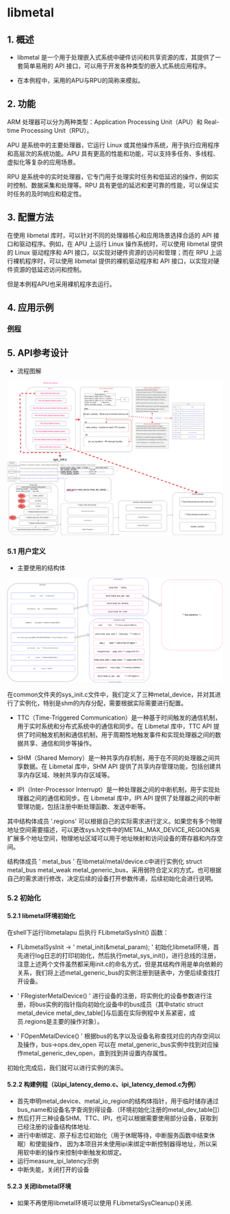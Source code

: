 # libmetal 

## 1. 概述

- libmetal 是一个用于处理嵌入式系统中硬件访问和共享资源的库，其提供了一套简单易用的 API 接口，可以用于开发各种类型的嵌入式系统应用程序。

- 在本例程中，采用的APU与RPU的简称来模拟。

## 2. 功能

ARM 处理器可以分为两种类型：Application Processing Unit（APU）和 Real-time Processing Unit（RPU）。

APU 是系统中的主要处理器，它运行 Linux 或其他操作系统，用于执行应用程序和高层次的系统功能。APU 具有更高的性能和功能，可以支持多任务、多线程、虚拟化等复杂的应用场景。

RPU 是系统中的实时处理器，它专门用于处理实时任务和低延迟的操作，例如实时控制、数据采集和处理等。RPU 具有更低的延迟和更可靠的性能，可以保证实时任务的及时响应和稳定性。

## 3. 配置方法

在使用 libmetal 库时，可以针对不同的处理器核心和应用场景选择合适的 API 接口和驱动程序。例如，在 APU 上运行 Linux 操作系统时，可以使用 libmetal 提供的 Linux 驱动程序和 API 接口，以实现对硬件资源的访问和管理；而在 RPU 上运行裸机程序时，可以使用 libmetal 提供的裸机驱动程序和 API 接口，以实现对硬件资源的低延迟访问和控制。

但是本例程APU也采用裸机程序去运行。

## 4. 应用示例

### [例程](../../../example/system/amp/libmetal_test/)

## 5. API参考设计

- 流程图解

![流程图解](./libmetal.svg)

### 5.1 用户定义

- 主要使用的结构体

![主要使用的结构体](./libmetal_struct.svg)

在common文件夹的sys_init.c文件中，我们定义了三种metal_device，并对其进行了实例化，特别是shm的内存分配，需要根据实际需要进行配置。

- TTC（Time-Triggered Communication）是一种基于时间触发的通信机制，用于实时系统和分布式系统中的通信和同步。在 Libmetal 库中，TTC API 提供了时间触发机制和通信机制，用于周期性地触发事件和实现处理器之间的数据共享、通信和同步等操作。

- SHM（Shared Memory）是一种共享内存机制，用于在不同的处理器之间共享数据。在 Libmetal 库中，SHM API 提供了共享内存管理功能，包括创建共享内存区域、映射共享内存区域等。

- IPI（Inter-Processor Interrupt）是一种处理器之间的中断机制，用于实现处理器之间的通信和同步。在 Libmetal 库中，IPI API 提供了处理器之间的中断管理功能，包括注册中断处理函数、发送中断等。

其中结构体成员 '.regions' 可以根据自己的实际需求进行定义。如果您有多个物理地址空间需要描述，可以更改sys.h文件中的METAL_MAX_DEVICE_REGIONS来扩展多个地址空间，物理地址区域可以用于地址映射和访问设备的寄存器和内存空间。

结构体成员 ' metal_bus ' 在libmetal/metal/device.c中进行实例化 struct metal_bus metal_weak metal_generic_bus，采用弱符合定义的方式，也可根据自己的需求进行修改，决定后续的设备打开参数传递，后续初始化会进行说明。

### 5.2 初始化

#### 5.2.1 libmetal环境初始化

在shell下运行libmetalapu 后执行 FLibmetalSysInit() 函数：

- FLibmetalSysInit -> ' metal_init(&metal_param); ' 初始化libmetal环境，首先进行log日志的打印初始化，然后执行metal_sys_init()，进行总线的注册，注意上述两个文件虽然都采用init.c的命名方式，但是其结构作用是单向依赖的关系，我们将上述metal_generic_bus的实例注册到链表中，方便后续查找打开设备。

- ' FRegisterMetalDevice() ' 进行设备的注册，将实例化的设备参数进行注册，将bus实例的指针指向初始化设备中的bus成员（其中static struct metal_device metal_dev_table[]与后面在实际例程中关系紧密，成员.regions是主要的操作对象）。

- ' FOpenMetalDevice() ' 根据bus的名字以及设备名称查找对应的内存空间以及操作，bus->ops.dev_open 可以在 metal_generic_bus实例中找到对应操作metal_generic_dev_open，直到找到并设置内存属性。

初始化完成后，我们就可以进行实例的演示。

#### 5.2.2 构建例程（以ipi_latency_demo.c、ipi_latency_demod.c为例）

- 首先申明metal_device、metal_io_region的结构体指针，用于临时储存通过bus_name和设备名字查询到得设备.（环境初始化注册的metal_dev_table[]）
- 然后打开三种设备SHM、TTC、IPI，也可以根据需要使用部分设备，获取到已经注册的设备结构体地址.
- 进行中断绑定、原子标志位初始化（用于休眠等待，中断服务函数中结束休眠）和使能操作， 因为本项目并未使用ipi来绑定中断控制器得地址，所以采用软中断的操作来控制中断触发和绑定。
- 运行measure_ipi_latency示例
- 中断失能，关闭打开的设备

#### 5.2.3 关闭libmetal环境

- 如果不再使用libmetal环境可以使用 FLibmetalSysCleanup()关闭.